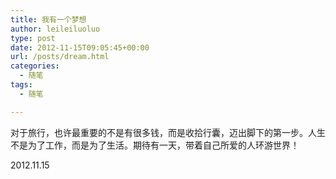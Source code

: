 ```yaml
---
title: 我有一个梦想
author: leileiluoluo
type: post
date: 2012-11-15T09:05:45+00:00
url: /posts/dream.html
categories:
  - 随笔
tags:
  - 随笔

---
```

对于旅行，也许最重要的不是有很多钱，而是收拾行囊，迈出脚下的第一步。人生不是为了工作，而是为了生活。期待有一天，带着自己所爱的人环游世界！

2012.11.15
